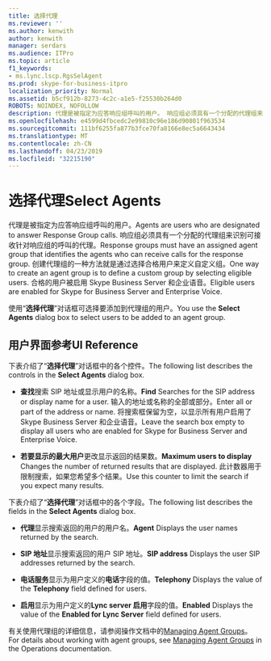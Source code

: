 ```yaml
---
title: 选择代理
ms.reviewer: ''
ms.author: kenwith
author: kenwith
manager: serdars
ms.audience: ITPro
ms.topic: article
f1_keywords:
- ms.lync.lscp.RgsSelAgent
ms.prod: skype-for-business-itpro
localization_priority: Normal
ms.assetid: b5cf912b-8273-4c2c-a1e5-f25530b264d0
ROBOTS: NOINDEX, NOFOLLOW
description: 代理是被指定为应答响应组呼叫的用户。 响应组必须具有一个分配的代理组来识别可接收针对响应组的呼叫的代理。 创建代理组的一种方法就是通过选择合格用户来定义自定义组。 合格的用户被启用 Skype Business Server 和企业语音。
ms.openlocfilehash: e4599d4fbcedc2e99810c96e186d90801f963534
ms.sourcegitcommit: 111bf6255fa877b3fce70fa8166e8ec5a6643434
ms.translationtype: MT
ms.contentlocale: zh-CN
ms.lasthandoff: 04/23/2019
ms.locfileid: "32215190"
---
```

# <a name="select-agents"></a><span data-ttu-id="60259-106">选择代理</span><span class="sxs-lookup"><span data-stu-id="60259-106">Select Agents</span></span>

<span data-ttu-id="60259-107">代理是被指定为应答响应组呼叫的用户。</span><span class="sxs-lookup"><span data-stu-id="60259-107">Agents are users who are designated to answer Response Group calls.</span></span> <span data-ttu-id="60259-108">响应组必须具有一个分配的代理组来识别可接收针对响应组的呼叫的代理。</span><span class="sxs-lookup"><span data-stu-id="60259-108">Response groups must have an assigned agent group that identifies the agents who can receive calls for the response group.</span></span> <span data-ttu-id="60259-109">创建代理组的一种方法就是通过选择合格用户来定义自定义组。</span><span class="sxs-lookup"><span data-stu-id="60259-109">One way to create an agent group is to define a custom group by selecting eligible users.</span></span> <span data-ttu-id="60259-110">合格的用户被启用 Skype Business Server 和企业语音。</span><span class="sxs-lookup"><span data-stu-id="60259-110">Eligible users are enabled for Skype for Business Server and Enterprise Voice.</span></span>

<span data-ttu-id="60259-111">使用“**选择代理**”对话框可选择要添加到代理组的用户。</span><span class="sxs-lookup"><span data-stu-id="60259-111">You use the **Select Agents** dialog box to select users to be added to an agent group.</span></span>

## <a name="ui-reference"></a><span data-ttu-id="60259-112">用户界面参考</span><span class="sxs-lookup"><span data-stu-id="60259-112">UI Reference</span></span>

<span data-ttu-id="60259-113">下表介绍了“**选择代理**”对话框中的各个控件。</span><span class="sxs-lookup"><span data-stu-id="60259-113">The following list describes the controls in the **Select Agents** dialog box.</span></span>

- <span data-ttu-id="60259-114">**查找**搜索 SIP 地址或显示用户的名称。</span><span class="sxs-lookup"><span data-stu-id="60259-114">**Find** Searches for the SIP address or display name for a user.</span></span> <span data-ttu-id="60259-115">输入的地址或名称的全部或部分。</span><span class="sxs-lookup"><span data-stu-id="60259-115">Enter all or part of the address or name.</span></span> <span data-ttu-id="60259-116">将搜索框保留为空，以显示所有用户启用了 Skype Business Server 和企业语音。</span><span class="sxs-lookup"><span data-stu-id="60259-116">Leave the search box empty to display all users who are enabled for Skype for Business Server and Enterprise Voice.</span></span>

- <span data-ttu-id="60259-117">**若要显示的最大用户**更改显示返回的结果数。</span><span class="sxs-lookup"><span data-stu-id="60259-117">**Maximum users to display** Changes the number of returned results that are displayed.</span></span> <span data-ttu-id="60259-118">此计数器用于限制搜索，如果您希望多个结果。</span><span class="sxs-lookup"><span data-stu-id="60259-118">Use this counter to limit the search if you expect many results.</span></span>

<span data-ttu-id="60259-119">下表介绍了“**选择代理**”对话框中的各个字段。</span><span class="sxs-lookup"><span data-stu-id="60259-119">The following list describes the fields in the **Select Agents** dialog box.</span></span>

- <span data-ttu-id="60259-120">**代理**显示搜索返回的用户的用户名。</span><span class="sxs-lookup"><span data-stu-id="60259-120">**Agent** Displays the user names returned by the search.</span></span>

- <span data-ttu-id="60259-121">**SIP 地址**显示搜索返回的用户 SIP 地址。</span><span class="sxs-lookup"><span data-stu-id="60259-121">**SIP address** Displays the user SIP addresses returned by the search.</span></span>

- <span data-ttu-id="60259-122">**电话服务**显示为用户定义的**电话**字段的值。</span><span class="sxs-lookup"><span data-stu-id="60259-122">**Telephony** Displays the value of the **Telephony** field defined for users.</span></span>

- <span data-ttu-id="60259-123">**启用**显示为用户定义的**Lync server 启用**字段的值。</span><span class="sxs-lookup"><span data-stu-id="60259-123">**Enabled** Displays the value of the **Enabled for Lync Server** field defined for users.</span></span>

<span data-ttu-id="60259-124">有关使用代理组的详细信息，请参阅操作文档中的[Managing Agent Groups](https://technet.microsoft.com/library/36084cdc-38f1-4c45-922f-f81c7e86210c.aspx)。</span><span class="sxs-lookup"><span data-stu-id="60259-124">For details about working with agent groups, see [Managing Agent Groups](https://technet.microsoft.com/library/36084cdc-38f1-4c45-922f-f81c7e86210c.aspx) in the Operations documentation.</span></span>


